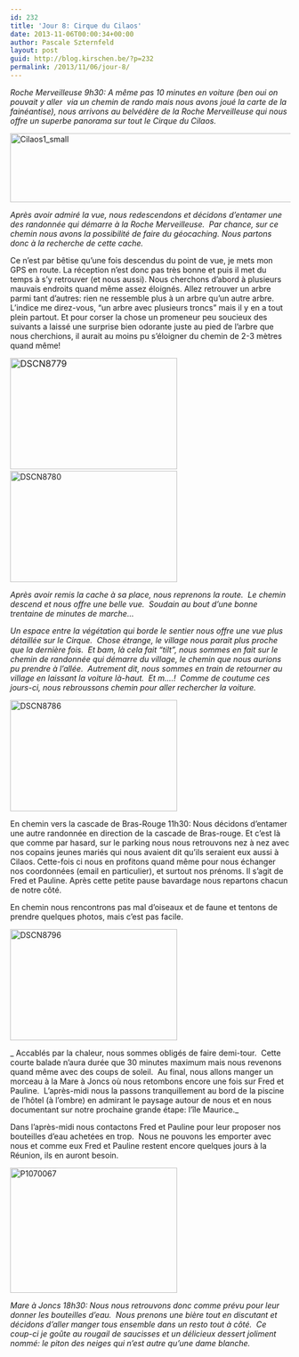 ```yaml
---
id: 232
title: 'Jour 8: Cirque du Cilaos'
date: 2013-11-06T00:00:34+00:00
author: Pascale Szternfeld
layout: post
guid: http://blog.kirschen.be/?p=232
permalink: /2013/11/06/jour-8/
---
```

_Roche Merveilleuse 9h30: A même pas 10 minutes en voiture (ben oui on pouvait y aller  via un chemin de rando mais nous avons joué la carte de la fainéantise), nous arrivons au belvédère de la Roche Merveilleuse qui nous offre un superbe panorama sur tout le Cirque du Cilaos._

<a href="http://blog.kirschen.be/2013/11/06/jour-8/cilaos1_small/" rel="attachment wp-att-238"><img class="aligncenter size-large wp-image-238" alt="Cilaos1_small" src="https://i1.wp.com/blog.kirschen.be/wp-content/uploads/2013/11/Cilaos1_small-1024x204.jpg?resize=625%2C124" width="625" height="124" srcset="https://i1.wp.com/www.kirschen.be/wp-content/uploads/2013/11/Cilaos1_small.jpg?resize=1024%2C204&ssl=1 1024w, https://i1.wp.com/www.kirschen.be/wp-content/uploads/2013/11/Cilaos1_small.jpg?resize=300%2C59&ssl=1 300w, https://i1.wp.com/www.kirschen.be/wp-content/uploads/2013/11/Cilaos1_small.jpg?resize=624%2C124&ssl=1 624w, https://i1.wp.com/www.kirschen.be/wp-content/uploads/2013/11/Cilaos1_small.jpg?w=1960&ssl=1 1960w, https://i1.wp.com/www.kirschen.be/wp-content/uploads/2013/11/Cilaos1_small.jpg?w=2940&ssl=1 2940w" sizes="(max-width: 625px) 100vw, 625px" data-recalc-dims="1" /></a>

_Après avoir admiré la vue, nous redescendons et décidons d&#8217;entamer une des randonnée qui démarre à la Roche Merveilleuse.  Par chance, sur ce chemin nous avons la possibilité de faire du géocaching. Nous partons donc à la recherche de cette cache.<!--more-->_

Ce n&#8217;est par bêtise qu&#8217;une fois descendus du point de vue, je mets mon GPS en route. La réception n&#8217;est donc pas très bonne et puis il met du temps à s&#8217;y retrouver (et nous aussi). Nous cherchons d&#8217;abord à plusieurs mauvais endroits quand même assez éloignés. Allez retrouver un arbre parmi tant d&#8217;autres: rien ne ressemble plus à un arbre qu&#8217;un autre arbre. L&#8217;indice me direz-vous, &#8220;un arbre avec plusieurs troncs&#8221; mais il y en a tout plein partout. Et pour corser la chose un promeneur peu soucieux des suivants a laissé une surprise bien odorante juste au pied de l&#8217;arbre que nous cherchions, il aurait au moins pu s&#8217;éloigner du chemin de 2-3 mètres quand même!



<img class="alignnone size-medium wp-image-243" style="font-size: 1rem; line-height: 1;" alt="DSCN8779" src="https://i2.wp.com/blog.kirschen.be/wp-content/uploads/2013/11/DSCN8779-300x200.jpg?resize=300%2C200" width="300" height="200" srcset="https://i1.wp.com/www.kirschen.be/wp-content/uploads/2013/11/DSCN8779.jpg?resize=300%2C200&ssl=1 300w, https://i1.wp.com/www.kirschen.be/wp-content/uploads/2013/11/DSCN8779.jpg?resize=1024%2C682&ssl=1 1024w, https://i1.wp.com/www.kirschen.be/wp-content/uploads/2013/11/DSCN8779.jpg?resize=624%2C416&ssl=1 624w, https://i1.wp.com/www.kirschen.be/wp-content/uploads/2013/11/DSCN8779.jpg?w=1960&ssl=1 1960w, https://i1.wp.com/www.kirschen.be/wp-content/uploads/2013/11/DSCN8779.jpg?w=2940&ssl=1 2940w" sizes="(max-width: 300px) 100vw, 300px" data-recalc-dims="1" /> <a href="http://blog.kirschen.be/2013/11/06/jour-8/dscn8780/" rel="attachment wp-att-244"><img class="alignnone size-medium wp-image-244" alt="DSCN8780" src="https://i1.wp.com/blog.kirschen.be/wp-content/uploads/2013/11/DSCN8780-300x200.jpg?resize=300%2C200" width="300" height="200" srcset="https://i2.wp.com/www.kirschen.be/wp-content/uploads/2013/11/DSCN8780.jpg?resize=300%2C200&ssl=1 300w, https://i2.wp.com/www.kirschen.be/wp-content/uploads/2013/11/DSCN8780.jpg?resize=1024%2C682&ssl=1 1024w, https://i2.wp.com/www.kirschen.be/wp-content/uploads/2013/11/DSCN8780.jpg?resize=624%2C416&ssl=1 624w, https://i2.wp.com/www.kirschen.be/wp-content/uploads/2013/11/DSCN8780.jpg?w=1960&ssl=1 1960w, https://i2.wp.com/www.kirschen.be/wp-content/uploads/2013/11/DSCN8780.jpg?w=2940&ssl=1 2940w" sizes="(max-width: 300px) 100vw, 300px" data-recalc-dims="1" /></a>

_Après avoir remis la cache à sa place, nous reprenons la route.  Le chemin descend et nous offre une belle vue.  Soudain au bout d&#8217;une bonne trentaine de minutes de marche&#8230;_

_Un espace entre la végétation qui borde le sentier nous offre une vue plus détaillée sur le Cirque.  Chose étrange, le village nous parait plus proche que la dernière fois.  Et bam, là cela fait &#8220;tilt&#8221;, nous sommes en fait sur le chemin de randonnée qui démarre du village, le chemin que nous aurions pu prendre à l&#8217;allée.  Autrement dit, nous sommes en train de retourner au village en laissant la voiture là-haut.  Et m&#8230;.!  Comme de coutume ces jours-ci, nous rebroussons chemin pour aller rechercher la voiture._

<a href="http://blog.kirschen.be/2013/11/06/jour-8/dscn8786/" rel="attachment wp-att-245"><img class="aligncenter size-medium wp-image-245" alt="DSCN8786" src="https://i1.wp.com/blog.kirschen.be/wp-content/uploads/2013/11/DSCN8786-300x200.jpg?resize=300%2C200" width="300" height="200" srcset="https://i2.wp.com/www.kirschen.be/wp-content/uploads/2013/11/DSCN8786.jpg?resize=300%2C200&ssl=1 300w, https://i2.wp.com/www.kirschen.be/wp-content/uploads/2013/11/DSCN8786.jpg?resize=1024%2C682&ssl=1 1024w, https://i2.wp.com/www.kirschen.be/wp-content/uploads/2013/11/DSCN8786.jpg?resize=624%2C416&ssl=1 624w, https://i2.wp.com/www.kirschen.be/wp-content/uploads/2013/11/DSCN8786.jpg?w=1960&ssl=1 1960w, https://i2.wp.com/www.kirschen.be/wp-content/uploads/2013/11/DSCN8786.jpg?w=2940&ssl=1 2940w" sizes="(max-width: 300px) 100vw, 300px" data-recalc-dims="1" /></a>

En chemin vers la cascade de Bras-Rouge 11h30: Nous décidons d&#8217;entamer une autre randonnée en direction de la cascade de Bras-rouge. Et c&#8217;est là que comme par hasard, sur le parking nous nous retrouvons nez à nez avec nos copains jeunes mariés qui nous avaient dit qu&#8217;ils seraient eux aussi à Cilaos. Cette-fois ci nous en profitons quand même pour nous échanger nos coordonnées (email en particulier), et surtout nos prénoms. Il s&#8217;agit de Fred et Pauline. Après cette petite pause bavardage nous repartons chacun de notre côté.

En chemin nous rencontrons pas mal d&#8217;oiseaux et de faune et tentons de prendre quelques photos, mais c&#8217;est pas facile.

<a href="http://blog.kirschen.be/2013/11/06/jour-8/dscn8796/" rel="attachment wp-att-246"><img class="aligncenter size-medium wp-image-246" alt="DSCN8796" src="https://i1.wp.com/blog.kirschen.be/wp-content/uploads/2013/11/DSCN8796-300x200.jpg?resize=300%2C200" width="300" height="200" srcset="https://i2.wp.com/www.kirschen.be/wp-content/uploads/2013/11/DSCN8796.jpg?resize=300%2C200&ssl=1 300w, https://i2.wp.com/www.kirschen.be/wp-content/uploads/2013/11/DSCN8796.jpg?resize=1024%2C682&ssl=1 1024w, https://i2.wp.com/www.kirschen.be/wp-content/uploads/2013/11/DSCN8796.jpg?resize=624%2C416&ssl=1 624w, https://i2.wp.com/www.kirschen.be/wp-content/uploads/2013/11/DSCN8796.jpg?w=1960&ssl=1 1960w, https://i2.wp.com/www.kirschen.be/wp-content/uploads/2013/11/DSCN8796.jpg?w=2940&ssl=1 2940w" sizes="(max-width: 300px) 100vw, 300px" data-recalc-dims="1" /></a>

_ Accablés par la chaleur, nous sommes obligés de faire demi-tour.  Cette courte balade n&#8217;aura durée que 30 minutes maximum mais nous revenons quand même avec des coups de soleil.  Au final, nous allons manger un morceau à la Mare à Joncs où nous retombons encore une fois sur Fred et Pauline.  L&#8217;après-midi nous la passons tranquillement au bord de la piscine de l&#8217;hôtel (à l&#8217;ombre) en admirant le paysage autour de nous et en nous documentant sur notre prochaine grande étape: l&#8217;île Maurice._

Dans l&#8217;après-midi nous contactons Fred et Pauline pour leur proposer nos bouteilles d&#8217;eau achetées en trop.  Nous ne pouvons les emporter avec nous et comme eux Fred et Pauline restent encore quelques jours à la Réunion, ils en auront besoin.

[<img class="aligncenter size-medium wp-image-250" alt="P1070067" src="https://i2.wp.com/blog.kirschen.be/wp-content/uploads/2013/11/P1070067-300x225.jpg?resize=300%2C225" width="300" height="225" srcset="https://i1.wp.com/www.kirschen.be/wp-content/uploads/2013/11/P1070067.jpg?resize=300%2C225&ssl=1 300w, https://i1.wp.com/www.kirschen.be/wp-content/uploads/2013/11/P1070067.jpg?resize=1024%2C768&ssl=1 1024w, https://i1.wp.com/www.kirschen.be/wp-content/uploads/2013/11/P1070067.jpg?resize=624%2C468&ssl=1 624w, https://i1.wp.com/www.kirschen.be/wp-content/uploads/2013/11/P1070067.jpg?w=1960&ssl=1 1960w, https://i1.wp.com/www.kirschen.be/wp-content/uploads/2013/11/P1070067.jpg?w=2940&ssl=1 2940w" sizes="(max-width: 300px) 100vw, 300px" data-recalc-dims="1" />](https://i2.wp.com/blog.kirschen.be/wp-content/uploads/2013/11/P1070067.jpg)

_Mare à Joncs 18h30: Nous nous retrouvons donc comme prévu pour leur donner les bouteilles d&#8217;eau.  Nous prenons une bière tout en discutant et décidons d&#8217;aller manger tous ensemble dans un resto tout à côté.  Ce coup-ci je goûte au rougail de saucisses et un délicieux dessert joliment nommé: le piton des neiges qui n&#8217;est autre qu&#8217;une dame blanche._

&nbsp;